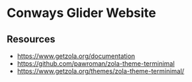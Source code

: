 # Conways Glider Website

## Resources

- https://www.getzola.org/documentation
- https://github.com/pawroman/zola-theme-terminimal
- https://www.getzola.org/themes/zola-theme-terminimal/
